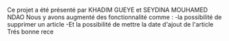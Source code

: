 Ce projet a été présenté par KHADIM GUEYE et SEYDINA MOUHAMED NDAO 
Nous y avons augmenté des fonctionnalité comme :
-la possibilité de supprimer un article 
-Et la possibilité de mettre la date d'ajout de l'article 
Trés bonne rece
